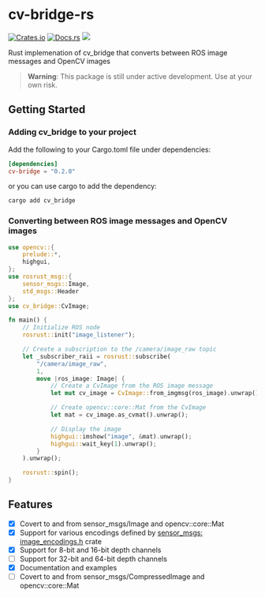 # cv-bridge-rs
[![Crates.io](https://img.shields.io/crates/v/cv-bridge.svg)](https://crates.io/crates/cv-bridge)
[![Docs.rs](https://docs.rs/cv-bridge/badge.svg)](https://docs.rs/cv-bridge)
<img src="https://img.shields.io/badge/built_with-Rust-dca282.svg">

Rust implemenation of cv_bridge that converts between ROS image messages and OpenCV images

> **Warning**: This package is still under active development. Use at your own risk.  
## Getting Started
### Adding cv_bridge to your project
Add the following to your Cargo.toml file under dependencies:
```toml
[dependencies]
cv-bridge = "0.2.0"
```
or you can use cargo to add the dependency:
```bash
cargo add cv_bridge
```

### Converting between ROS image messages and OpenCV images
``` rust
use opencv::{
    prelude::*,
    highgui,
};
use rosrust_msg::{
    sensor_msgs::Image,
    std_msgs::Header
};
use cv_bridge::CvImage;

fn main() {
    // Initialize ROS node
    rosrust::init("image_listener");

    // Create a subscription to the /camera/image_raw topic
    let _subscriber_raii = rosrust::subscribe(
        "/camera/image_raw", 
        1, 
        move |ros_image: Image| {
            // Create a CvImage from the ROS image message
            let mut cv_image = CvImage::from_imgmsg(ros_image).unwrap();

            // Create opencv::core::Mat from the CvImage
            let mat = cv_image.as_cvmat().unwrap();

            // Display the image
            highgui::imshow("image", &mat).unwrap();
            highgui::wait_key(1).unwrap();
        }
    ).unwrap();

    rosrust::spin();
}
```

## Features
- [x] Covert to and from sensor_msgs/Image and opencv::core::Mat
- [x] Support for various encodings defined by [sensor_msgs: image_encodings.h](http://docs.ros.org/en/jade/api/sensor_msgs/html/image__encodings_8h_source.html) crate
- [x] Support for 8-bit and 16-bit depth channels
- [ ] Support for 32-bit and 64-bit depth channels
- [x] Documentation and examples
- [ ] Covert to and from sensor_msgs/CompressedImage and opencv::core::Mat